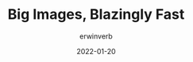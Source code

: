 ---
author: erwinverb
date: 2022-01-20
permalink: false
publisher: q42
tags:
  - performance
  - images
  - quality
target_url: https://engineering.q42.nl/optimizing-full-screen-images/
title: Big Images, Blazingly Fast
---